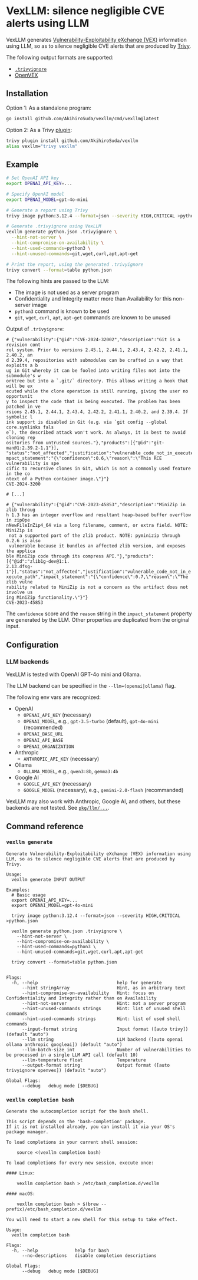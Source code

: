 # VexLLM: silence negligible CVE alerts using LLM

VexLLM generates [Vulnerability-Exploitability eXchange (VEX)](https://www.ntia.gov/files/ntia/publications/vex_one-page_summary.pdf) information using LLM,
so as to silence negligible CVE alerts that are produced by [Trivy](https://github.com/aquasecurity/trivy).

The following output formats are supported:
- [`.trivyignore`](https://aquasecurity.github.io/trivy/v0.47/docs/configuration/filtering/#trivyignore)
- [OpenVEX](https://github.com/openvex)

## Installation
Option 1: As a standalone program:
```bash
go install github.com/AkihiroSuda/vexllm/cmd/vexllm@latest
```

Option 2: As a Trivy [plugin](https://aquasecurity.github.io/trivy/latest/docs/plugin/):
```bash
trivy plugin install github.com/AkihiroSuda/vexllm
alias vexllm="trivy vexllm"
```

## Example
```bash
# Set OpenAI API key
export OPENAI_API_KEY=...

# Specify OpenAI model
export OPENAI_MODEL=gpt-4o-mini

# Generate a report using Trivy
trivy image python:3.12.4 --format=json --severity HIGH,CRITICAL >python.json

# Generate .trivyignore using VexLLM
vexllm generate python.json .trivyignore \
  --hint-not-server \
  --hint-compromise-on-availability \
  --hint-used-commands=python3 \
  --hint-unused-commands=git,wget,curl,apt,apt-get

# Print the report, using the generated .trivyignore
trivy convert --format=table python.json
```

The following hints are passed to the LLM:
- The image is not used as a server program
- Confidentiality and Integrity matter more than Availability for this non-server image
- `python3` command is known to be used
- `git`, `wget`, `curl`, `apt`, `apt-get` commands are known to be unused

Output of `.trivyignore`:
```
# {"vulnerability":{"@id":"CVE-2024-32002","description":"Git is a revision cont
rol system. Prior to versions 2.45.1, 2.44.1, 2.43.4, 2.42.2, 2.41.1, 2.40.2, an
d 2.39.4, repositories with submodules can be crafted in a way that exploits a b
ug in Git whereby it can be fooled into writing files not into the submodule's w
orktree but into a `.git/` directory. This allows writing a hook that will be ex
ecuted while the clone operation is still running, giving the user no opportunit
y to inspect the code that is being executed. The problem has been patched in ve
rsions 2.45.1, 2.44.1, 2.43.4, 2.42.2, 2.41.1, 2.40.2, and 2.39.4. If symbolic l
ink support is disabled in Git (e.g. via `git config --global core.symlinks fals
e`), the described attack won't work. As always, it is best to avoid cloning rep
ositories from untrusted sources."},"products":[{"@id":"git-man@1:2.39.2-1.1"}],
"status":"not_affected","justification":"vulnerable_code_not_in_execute_path","i
mpact_statement":"{\"confidence\":0.6,\"reason\":\"This RCE vulnerability is spe
cific to recursive clones in Git, which is not a commonly used feature in the co
ntext of a Python container image.\"}"}
CVE-2024-3200

# [...]

# {"vulnerability":{"@id":"CVE-2023-45853","description":"MiniZip in zlib throug
h 1.3 has an integer overflow and resultant heap-based buffer overflow in zipOpe
nNewFileInZip4_64 via a long filename, comment, or extra field. NOTE: MiniZip is
 not a supported part of the zlib product. NOTE: pyminizip through 0.2.6 is also
 vulnerable because it bundles an affected zlib version, and exposes the applica
ble MiniZip code through its compress API."},"products":[{"@id":"zlib1g-dev@1:1.
2.13.dfsg-1"}],"status":"not_affected","justification":"vulnerable_code_not_in_e
xecute_path","impact_statement":"{\"confidence\":0.7,\"reason\":\"The zlib vulne
rability related to MiniZip is not a concern as the artifact does not involve us
ing MiniZip functionality.\"}"}
CVE-2023-45853
```

The `confidence` score and the `reason` string in the `impact_statement` property
are generated by the LLM.
Other properties are duplicated from the original input.

## Configuration
### LLM backends
VexLLM is tested with OpenAI GPT-4o mini and Ollama.

The LLM backend can be specified in the `--llm=(openai|ollama)` flag.

The following env vars are recognized:
- OpenAI
  - `OPENAI_API_KEY` (necessary)
  - `OPENAI_MODEL`, e.g., `gpt-3.5-turbo` (default), `gpt-4o-mini` (recommended)
  - `OPENAI_BASE_URL`
  - `OPENAI_API_BASE`
  - `OPENAI_ORGANIZATION`
- Anthropic
  - `ANTHROPIC_API_KEY` (necessary)
- Ollama
  - `OLLAMA_MODEL`, e.g., `qwen3:8b`, `gemma3:4b`
- Google AI
  - `GOOGLE_API_KEY` (necessary)
  - `GOOGLE_MODEL` (necessary), e.g., `gemini-2.0-flash` (recommanded)

VexLLM may also work with Anthropic, Google AI, and others, but these backends are not tested.
See [`pkg/llm/...`](./pkg/llm/).

## Command reference
### `vexllm generate`
```
Generate Vulnerability-Exploitability eXchange (VEX) information using LLM, so as to silence negligible CVE alerts that are produced by Trivy.

Usage:
  vexllm generate INPUT OUTPUT

Examples:
  # Basic usage
  export OPENAI_API_KEY=...
  export OPENAI_MODEL=gpt-4o-mini

  trivy image python:3.12.4 --format=json --severity HIGH,CRITICAL >python.json

  vexllm generate python.json .trivyignore \
    --hint-not-server \
    --hint-compromise-on-availability \
    --hint-used-commands=python3 \
    --hint-unused-commands=git,wget,curl,apt,apt-get

  trivy convert --format=table python.json


Flags:
  -h, --help                              help for generate
      --hint stringArray                  Hint, as an arbitrary text
      --hint-compromise-on-availability   Hint: focus on Confidentiality and Integrity rather than on Availability
      --hint-not-server                   Hint: not a server program
      --hint-unused-commands strings      Hint: list of unused shell commands
      --hint-used-commands strings        Hint: list of used shell commands
      --input-format string               Input format ([auto trivy]) (default "auto")
      --llm string                        LLM backend ([auto openai ollama anthropic googleai]) (default "auto")
      --llm-batch-size int                Number of vulnerabilities to be processed in a single LLM API call (default 10)
      --llm-temperature float             Temperature
      --output-format string              Output format ([auto trivyignore openvex]) (default "auto")

Global Flags:
      --debug   debug mode [$DEBUG]
```

### `vexllm completion bash`
```
Generate the autocompletion script for the bash shell.

This script depends on the 'bash-completion' package.
If it is not installed already, you can install it via your OS's package manager.

To load completions in your current shell session:

	source <(vexllm completion bash)

To load completions for every new session, execute once:

#### Linux:

	vexllm completion bash > /etc/bash_completion.d/vexllm

#### macOS:

	vexllm completion bash > $(brew --prefix)/etc/bash_completion.d/vexllm

You will need to start a new shell for this setup to take effect.

Usage:
  vexllm completion bash

Flags:
  -h, --help              help for bash
      --no-descriptions   disable completion descriptions

Global Flags:
      --debug   debug mode [$DEBUG]
```
